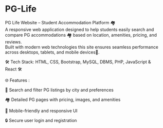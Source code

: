 # PG-Life
PG Life Website – Student Accommodation Platform 🏘️ 
<br>
A responsive web application designed to help students easily search and compare PG accommodations 🏘️ based on location, amenities, pricing, and reviews.
<br> 
Built with modern web technologies this site ensures seamless performance across desktops, tablets, and mobile devices📱.

🛠️ Tech Stack: HTML, CSS, Bootstrap, MySQL, DBMS, PHP, JavaScript & React 🛠️

🌐 Features :

🎯 Search and filter PG listings by city and preferences

🏘️ Detailed PG pages with pricing, images, and amenities

📱 Mobile-friendly and responsive UI

🔒 Secure user login and registration
